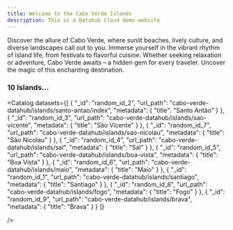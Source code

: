 ```yaml
---
title: Welcome to the Cabo Verde Islands
description: This is a Datahub Cloud demo website
---
```


Discover the allure of Cabo Verde, where sunlit beaches, lively culture, and diverse landscapes call out to you. Immerse yourself in the vibrant rhythm of island life, from festivals to flavorful cuisine. Whether seeking relaxation or adventure, Cabo Verde awaits – a hidden gem for every traveler. Uncover the magic of this enchanting destination.

### 10 Islands...

<Catalog
datasets={[
{
"_id": "random_id_2",
"url_path": "cabo-verde-datahub/islands/santo-antao/index",
"metadata": {
"title": "Santo Antão"
}
},
{
"_id": "random_id_3",
"url_path": "cabo-verde-datahub/islands/sao-vicente",
"metadata": {
"title": "São Vicente"
}
},
{
"_id": "random_id_7",
"url_path": "cabo-verde-datahub/islands/sao-nicolau",
"metadata": {
"title": "São Nicolau"
}
},
{
"_id": "random_id_4",
"url_path": "cabo-verde-datahub/islands/sal",
"metadata": {
"title": "Sal"
}
},
{
"_id": "random_id_5",
"url_path": "cabo-verde-datahub/islands/boa-vista",
"metadata": {
"title": "Boa Vista"
}
},
{
"_id": "random_id_6",
"url_path": "cabo-verde-datahub/islands/maio",
"metadata": {
"title": "Maio"
}
},
{
"_id": "random_id_1",
"url_path": "cabo-verde-datahub/islands/santiago",
"metadata": {
"title": "Santiago"
}
},
{
"_id": "random_id_8",
"url_path": "cabo-verde-datahub/islands/fogo",
"metadata": {
"title": "Fogo"
}
},
{
"_id": "random_id_9",
"url_path": "cabo-verde-datahub/islands/brava",
"metadata": {
"title": "Brava"
}
}
]}

/>
